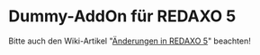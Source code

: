 Dummy-AddOn für REDAXO 5
========================

Bitte auch den Wiki-Artikel "[Änderungen in REDAXO 5](https://github.com/redaxo/redaxo/wiki/Aenderungen-in-REDAXO-5)" beachten!
